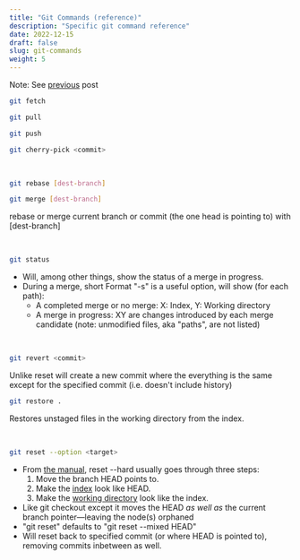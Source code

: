 ```yaml
---
title: "Git Commands (reference)"
description: "Specific git command reference"
date: 2022-12-15
draft: false
slug: git-commands
weight: 5
---
```


Note: See [previous](/posts/clear-overview-git) post

```sh
git fetch
```
```sh
git pull
```
```sh
git push
```
```sh
git cherry-pick <commit>
```

<br>

```sh
git rebase [dest-branch]
```
```sh
git merge [dest-branch]
```
rebase or merge current branch or commit (the one head is pointing to) with [dest-branch]

<br>

```sh
git status
```

- Will, among other things, show the status of a merge in progress.
-  During a merge, short Format "-s" is a useful option, will show (for each path):
    - A completed merge or no merge: X: Index, Y: Working directory
    - A merge in progress: XY are changes introduced by each merge candidate (note: unmodified files, aka "paths", are not listed)

<br>

```sh
git revert <commit>
```
Unlike reset will create a new commit where the everything is the same except for the specified commit (i.e. doesn't include history)

```sh
git restore .
```

Restores unstaged files in the working directory from the index.

<br>

```sh
git reset --option <target>
```
- From [the manual](https://git-scm.com/book/en/v2/Git-Tools-Advanced-Merging#_undoing_merges), reset --hard usually goes through three steps:
    1. Move the branch HEAD points to.
    2. Make the [index](/posts/clear-overview-git/#the-three-trees) look like HEAD.
    3. Make the [working directory](/posts/clear-overview-git/#the-three-trees) look like the index.
- Like git checkout except it moves the HEAD *as well as* the current branch pointer—leaving the node(s) orphaned
- "git reset" defaults to "git reset --mixed HEAD"
- Will reset back to specified commit (or where HEAD is pointed to), removing commits inbetween as well.